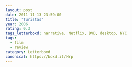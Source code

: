 ```yaml
---
layout: post 
date: 2011-11-13 23:59:00
title: "Turistas"
year: 2006
rating: 0.3
tags_letterboxd: narrative, Netflix, DVD, desktop, NYC
tags:
  - film
  - review
category: Letterboxd
canonical: https://boxd.it/Hrp
---
```

